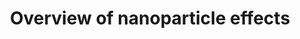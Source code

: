 ---
annotations:
- id: PW:0001435
  parent: regulatory pathway
  type: Pathway Ontology
  value: nanomaterial response pathway
authors:
- Fehrhart
- Mkutmon
- Lindarieswijk
- Egonw
- MaintBot
- Eweitz
communities:
- AOP
description: 'This pathway is giving a summary of currently known nanoparticle effects
  on cells and organisms. Although there is currently no nanoparticle-specific effect
  known, there is a cascade of effects triggered if cells or organisms are exposed
  to nanoparticles: The most abundantly observed event is oxidative stress which causes
  DNA damage, protein and lipid oxidation, and cell death. The mere overload of nanoparticles
  in the vesicular system leads to cytoskeleton and cell adhesion problems and interfere
  with the cell''s autophagic system. Some specific nanoparticles are reported to
  interfere with the cell membrane, others stimulate the blood coagulation system.
  The release of metal ions from specific nanoparticles challenges the metal disposal
  system of the cell.'
last-edited: 2022-02-26
ndex: 8d49f01e-8b66-11eb-9e72-0ac135e8bacf
organisms:
- Homo sapiens
redirect_from:
- /index.php/Pathway:WP3287
- /instance/WP3287
revision: null
schema-jsonld:
- '@context': https://schema.org/
  '@id': https://wikipathways.github.io/pathways/WP3287.html
  '@type': Dataset
  creator:
    '@type': Organization
    name: WikiPathways
  description: 'This pathway is giving a summary of currently known nanoparticle effects
    on cells and organisms. Although there is currently no nanoparticle-specific effect
    known, there is a cascade of effects triggered if cells or organisms are exposed
    to nanoparticles: The most abundantly observed event is oxidative stress which
    causes DNA damage, protein and lipid oxidation, and cell death. The mere overload
    of nanoparticles in the vesicular system leads to cytoskeleton and cell adhesion
    problems and interfere with the cell''s autophagic system. Some specific nanoparticles
    are reported to interfere with the cell membrane, others stimulate the blood coagulation
    system. The release of metal ions from specific nanoparticles challenges the metal
    disposal system of the cell.'
  keywords:
  - AKT
  - Actin
  - Angiogenesis
  - Apoptosis
  - Autophagic cell death
  - Bax
  - Bcl-2
  - Blood coagulation
  - C-reactive protein
  - COX1 (PTGS1)
  - COX2 (PTGS2)
  - Cell adhesion
  - Cell cycle
  - Cytoskeleton
  - DNA damage response
  - Differentiation
  - FAK (PTK2)
  - 'Glutathione '
  - HMOX1
  - IL-6
  - Il-6 signaling
  - Il-8
  - Immune system
  - Inflammation
  - Integrin
  - Metallothionein
  - NF-kB
  - Nanoparticle
  - Necroptosis
  - Necrosis
  - Oxidative stress
  - P-cadherin
  - PI3K
  - 'Prostaglandin '
  - Prostaglandin pathway
  - TNF
  - TNF-a Signaling
  - collagen IV
  - cyclin D3
  - ferritin
  - fibronectin
  - laminin
  - up or down regulation
  license: CC0
  name: Overview of nanoparticle effects
seo: CreativeWork
title: Overview of nanoparticle effects
wpid: WP3287
---